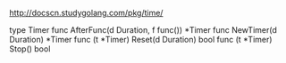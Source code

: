 http://docscn.studygolang.com/pkg/time/

type Timer
    func AfterFunc(d Duration, f func()) *Timer
    func NewTimer(d Duration) *Timer
    func (t *Timer) Reset(d Duration) bool
    func (t *Timer) Stop() bool